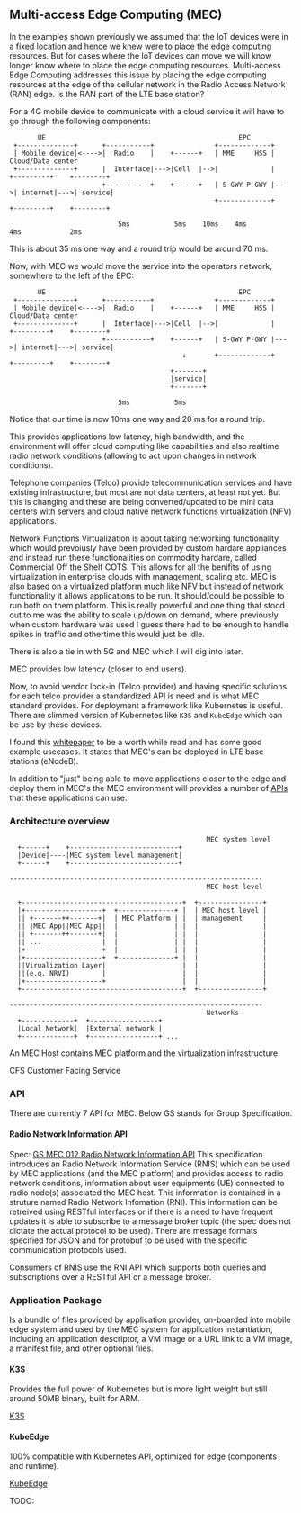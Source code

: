 ## Multi-access Edge Computing (MEC)
In the examples shown previously we assumed that the IoT devices were in a fixed
location and hence we knew were to place the edge computing resources. But for
cases where the IoT devices can move we will know longer know where to place
the edge computing resources. Multi-access Edge Computing addresses this issue
by placing the edge computing resources at the edge of the cellular network in
the Radio Access Network (RAN) edge. Is the RAN part of the LTE base station?

For a 4G mobile device to communicate with a cloud service it will have to
go through the following components:
```
       UE                                                EPC
 +--------------+      +-----------+               +-------------+
 | Mobile device|<---->|  Radio    |    +------+   | MME     HSS |                    Cloud/Data center
 +--------------+      |  Interface|--->|Cell  |-->|             |    +---------+    +--------+
                       +-----------+    +------+   | S-GWY P-GWY |--->| internet|--->| service|
                                                   +-------------+    +---------+    +--------+
   
                           5ms           5ms    10ms    4ms               4ms            2ms     
```
This is about 35 ms one way and a round trip would be around 70 ms.

Now, with MEC we would move the service into the operators network, somewhere
to the left of the EPC:
```
       UE                                                EPC
 +--------------+      +-----------+               +-------------+
 | Mobile device|<---->|  Radio    |    +------+   | MME     HSS |                    Cloud/Data center
 +--------------+      |  Interface|--->|Cell  |-->|             |    +---------+    +--------+
                       +-----------+    +------+   | S-GWY P-GWY |--->| internet|--->| service|
                                           ↓       +-------------+    +---------+    +--------+
                                        +-------+
                                        |service|
                                        +-------+
   
                           5ms           5ms    
```
Notice that our time is now 10ms one way and 20 ms for a round trip.

This provides applications low latency, high bandwidth, and the environment will
offer cloud computing like capabilities and also realtime radio network
conditions (allowing to act upon changes in network conditions).

Telephone companies (Telco) provide telecommunication services and have
existing infrastructure, but most are not data centers, at least not yet. But
this is changing and these are being converted/updated to be mini data centers
with servers and cloud native network functions virtualization (NFV)
applications.

Network Functions Virtualization is about taking networking functionality which
would prevoiusly have been provided by custom hardare appliances and instead
run these functionalities on commodity hardare, called Commercial Off the Shelf
COTS. This allows for all the benifits of using virtualization in enterprise
clouds with management, scaling etc.
MEC is also based on a virtualized platform much like NFV but instead of
network functionality it allows applications to be run. It should/could be
possible to run both on them platform. This is really powerful and one thing
that stood out to me was the ability to scale up/down on demand, where
previously when custom hardware was used I guess there had to be enough to
handle spikes in traffic and othertime this would just be idle.

There is also a tie in with 5G and MEC which I will dig into later.

MEC provides low latency (closer to end users).

Now, to avoid vendor lock-in (Telco provider) and having specific solutions for
each telco provider a standardized API is need and is what MEC standard provides.
For deployment a framework like Kubernetes is useful. There are slimmed
version of Kubernetes like `K3S` and `KubeEdge` which can be use by these
devices.

I found this [whitepaper](https://www.etsi.org/images/files/ETSIWhitePapers/etsi_wp11_mec_a_key_technology_towards_5g.pdf)
to be a worth while read and has some good example usecases. It states that
MEC's can be deployed in LTE base stations (eNodeB).

In addition to "just" being able to move applications closer to the edge and
deploy them in MEC's the MEC environment will provides a number of
[APIs](https://forge.etsi.org/rep/mec) that these applications can use.

### Architecture overview
```
                                                 MEC system level
  +------+    +---------------------------+
  |Device|----|MEC system level management|
  +------+    +---------------------------+

---------------------------------------------------------------
                                                 MEC host level

  +----------------------------------------+  +----------------+
  |+-------------------+  +--------------+ |  | MEC host level |
  || +-------++-------+|  | MEC Platform | |  | management     |
  || |MEC App||MEC App||  |              | |  |                |
  || +-------++-------+|  |              | |  |                |
  || ...               |  |              | |  |                |
  |+-------------------+  |              | |  |                |
  |+-------------------+  +--------------+ |  |                |
  ||Virualization Layer|                   |  |                |
  ||(e.g. NRVI)        |                   |  |                |
  |+-------------------+                   |  |                |
  +----------------------------------------+  +----------------+

---------------------------------------------------------------
                                                 Networks
  +-------------+  +-----------------+
  |Local Network|  |External network |
  +-------------+  +-----------------+ ...
```
An MEC Host contains MEC platform and the virtualization infrastructure. 

CFS Customer Facing Service

### API
There are currently 7 API for MEC.
Below GS stands for Group Specification.

#### Radio Network Information API
Spec: [GS MEC 012 Radio Network Information API](https://www.etsi.org/deliver/etsi_gs/MEC/001_099/012/01.01.01_60/gs_MEC012v010101p.pdf)
This specification introduces an Radio Network Information Service (RNIS)
which can be used by MEC applications (and the MEC platform) and provides access
to radio network conditions, information about user equipments (UE) connected
to radio node(s) associated the MEC host. This information is contained in a
struture named Radio Network Infomation (RNI). This information can be retreived
using RESTful interfaces or if there is a need to have frequent updates it is
able to subscribe to a message broker topic (the spec does not dictate the
actual protocol to be used).
There are message formats specified for JSON and for protobuf to be used with
the specific communication protocols used.

Consumers of RNIS use the RNI API which supports both queries and subscriptions
over a RESTful API or a message broker.



### Application Package
Is a bundle of files provided by application provider, on-boarded into mobile
edge system and used by the MEC system for application instantiation,
including an application descriptor, a VM image or a URL link to a VM image,
a manifest file, and other optional files.

#### K3S
Provides the full power of Kubernetes but is more light weight but still around
50MB binary, built for ARM.

[K3S](https://k3s.io/)


#### KubeEdge
100% compatible with Kubernetes API, optimized for edge (components and
runtime).

[KubeEdge](https://kubeedge.io/en/)

TODO:
